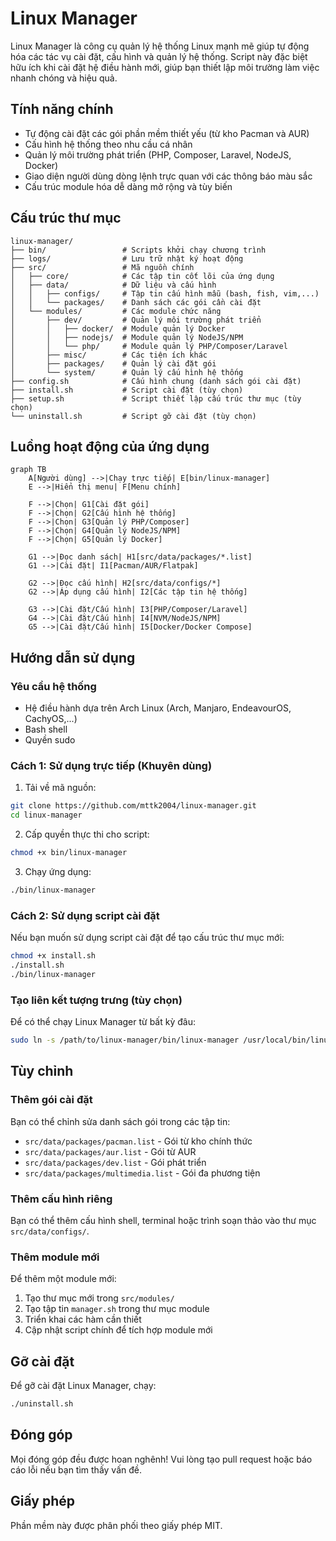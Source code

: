 # Linux Manager

Linux Manager là công cụ quản lý hệ thống Linux mạnh mẽ giúp tự động hóa các tác vụ cài đặt, cấu hình và quản lý hệ thống. Script này đặc biệt hữu ích khi cài đặt hệ điều hành mới, giúp bạn thiết lập môi trường làm việc nhanh chóng và hiệu quả.

## Tính năng chính

- Tự động cài đặt các gói phần mềm thiết yếu (từ kho Pacman và AUR)
- Cấu hình hệ thống theo nhu cầu cá nhân
- Quản lý môi trường phát triển (PHP, Composer, Laravel, NodeJS, Docker)
- Giao diện người dùng dòng lệnh trực quan với các thông báo màu sắc
- Cấu trúc module hóa dễ dàng mở rộng và tùy biến

## Cấu trúc thư mục

```
linux-manager/
├── bin/                 # Scripts khởi chạy chương trình
├── logs/                # Lưu trữ nhật ký hoạt động
├── src/                 # Mã nguồn chính
│   ├── core/            # Các tập tin cốt lõi của ứng dụng
│   ├── data/            # Dữ liệu và cấu hình
│   │   ├── configs/     # Tập tin cấu hình mẫu (bash, fish, vim,...)
│   │   └── packages/    # Danh sách các gói cần cài đặt
│   └── modules/         # Các module chức năng
│       ├── dev/         # Quản lý môi trường phát triển
│       │   ├── docker/  # Module quản lý Docker
│       │   ├── nodejs/  # Module quản lý NodeJS/NPM
│       │   └── php/     # Module quản lý PHP/Composer/Laravel
│       ├── misc/        # Các tiện ích khác
│       ├── packages/    # Quản lý cài đặt gói
│       └── system/      # Quản lý cấu hình hệ thống
├── config.sh            # Cấu hình chung (danh sách gói cài đặt)
├── install.sh           # Script cài đặt (tùy chọn)
├── setup.sh             # Script thiết lập cấu trúc thư mục (tùy chọn)
└── uninstall.sh         # Script gỡ cài đặt (tùy chọn)
```

## Luồng hoạt động của ứng dụng

```mermaid
graph TB
    A[Người dùng] -->|Chạy trực tiếp| E[bin/linux-manager]
    E -->|Hiển thị menu| F[Menu chính]

    F -->|Chọn| G1[Cài đặt gói]
    F -->|Chọn| G2[Cấu hình hệ thống]
    F -->|Chọn| G3[Quản lý PHP/Composer]
    F -->|Chọn| G4[Quản lý NodeJS/NPM]
    F -->|Chọn| G5[Quản lý Docker]

    G1 -->|Đọc danh sách| H1[src/data/packages/*.list]
    G1 -->|Cài đặt| I1[Pacman/AUR/Flatpak]

    G2 -->|Đọc cấu hình| H2[src/data/configs/*]
    G2 -->|Áp dụng cấu hình| I2[Các tập tin hệ thống]

    G3 -->|Cài đặt/Cấu hình| I3[PHP/Composer/Laravel]
    G4 -->|Cài đặt/Cấu hình| I4[NVM/NodeJS/NPM]
    G5 -->|Cài đặt/Cấu hình| I5[Docker/Docker Compose]
```

## Hướng dẫn sử dụng

### Yêu cầu hệ thống

- Hệ điều hành dựa trên Arch Linux (Arch, Manjaro, EndeavourOS, CachyOS,...)
- Bash shell
- Quyền sudo

### Cách 1: Sử dụng trực tiếp (Khuyên dùng)

1. Tải về mã nguồn:

```bash
git clone https://github.com/mttk2004/linux-manager.git
cd linux-manager
```

2. Cấp quyền thực thi cho script:

```bash
chmod +x bin/linux-manager
```

3. Chạy ứng dụng:

```bash
./bin/linux-manager
```

### Cách 2: Sử dụng script cài đặt

Nếu bạn muốn sử dụng script cài đặt để tạo cấu trúc thư mục mới:

```bash
chmod +x install.sh
./install.sh
./bin/linux-manager
```

### Tạo liên kết tượng trưng (tùy chọn)

Để có thể chạy Linux Manager từ bất kỳ đâu:

```bash
sudo ln -s /path/to/linux-manager/bin/linux-manager /usr/local/bin/linux-manager
```

## Tùy chỉnh

### Thêm gói cài đặt

Bạn có thể chỉnh sửa danh sách gói trong các tập tin:
- `src/data/packages/pacman.list` - Gói từ kho chính thức
- `src/data/packages/aur.list` - Gói từ AUR
- `src/data/packages/dev.list` - Gói phát triển
- `src/data/packages/multimedia.list` - Gói đa phương tiện

### Thêm cấu hình riêng

Bạn có thể thêm cấu hình shell, terminal hoặc trình soạn thảo vào thư mục `src/data/configs/`.

### Thêm module mới

Để thêm một module mới:
1. Tạo thư mục mới trong `src/modules/`
2. Tạo tập tin `manager.sh` trong thư mục module
3. Triển khai các hàm cần thiết
4. Cập nhật script chính để tích hợp module mới

## Gỡ cài đặt

Để gỡ cài đặt Linux Manager, chạy:

```bash
./uninstall.sh
```

## Đóng góp

Mọi đóng góp đều được hoan nghênh! Vui lòng tạo pull request hoặc báo cáo lỗi nếu bạn tìm thấy vấn đề.

## Giấy phép

Phần mềm này được phân phối theo giấy phép MIT.

